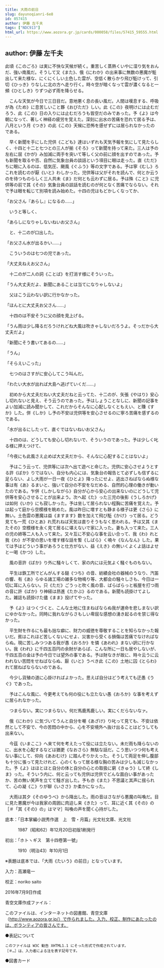 ```yaml
---
title: 大雨の前日
slug: dayunoqianri-6e8
id: 057415
author: 伊藤 左千夫
tags: ["NDC913"]
html_url: https://www.aozora.gr.jp/cards/000058/files/57415_59555.html
---
```


## author: 伊藤 左千夫

此頃《このごろ》は実に不快な天候が続く。重苦しく蒸熱くいやに湿り気をおんだ、強い南風だ。そうして又《また》、俄《にわか》の出来事に無数の悪魔が駈出して来た様な、にくにくしい土色した雲が、空低く散らかり飛び駈けって、引切《ひっき》りなしに北の方へ走り行く。時々空が暗くなって雲が濃くなると一頻《ひとしき》りずつ必ず雨を降らせる。

　こんな天気が今日で三日目だ。意地悪く息の長い風だ。人間は嘆息する、呼吸が為《ため》に息苦しいこと夥《おびただ》しい。此《この》夜明けには止むだろう、此《この》日の入りには止むだろうも皆空だのみであった。予《よ》は今朝になって、著しく神経の疲労を覚えた。深刻に出水の苦痛を恐れて居る予は、八月という月《つき》の此《この》天候に恐怖を感ぜずには居られなかったのである。

　早く新聞を手にした児供《こども》達はいずれも天気予報を気にして見たらしく、十四と十二と七つとの三人が揃《そろ》って新聞を持って来た。三人は予の左右に屈《かが》み加減に両手を突いて等しく父の前に顔を出すのであった。予も新聞を取るや否、自然に気象台員の談話という項目に眼は走った。直《ただ》ちに眼に入るのは、低気圧、颶風《ぐふう》等の文字である。予は寧《むし》ろこれを読むのが厭《いと》わしかった。児供等は父がそれを読んで、何とか云うのを待つものらしく三人共未《ま》だ何とも云わずに居る。予は殊《こと》に児供等の前で其《その》気象台員の談話を読むのが何となく苦痛でならない。それで予は眼を転じて別項を読み始めた。十四の児はもどかしくなってか、

「お父さん『あらし』になるの……」

　いうと等しく、

「あらしになりゃしないねいお父さん」

　と、十二のが口出した。

「お父さん水が出るかい……」

　こういうのは七つの児であった。

「大丈夫ねえお父さん」

　十二のが二人の詞《ことば》を打消す様にそういった。

「うん大丈夫だよ、新聞にあることは当てになりゃしないよ」

　父はこう云わない訳に行かなかった。

「ほんとに大丈夫お父さん……」

　十四のは不安そうに父の顔を見上げる。

「うん雨は少し降るだろうけれどね大風は吹きゃしないだろうよ。そっだから大丈夫だよ」

「新聞にそう書いてあるの……」

「うん」

「そらえいこった」

　七つのはさすがに安心してこう叫んだ。

「わたい大水が出れば大島へ逃げていくだ……」

　初めから大丈夫だねい大丈夫だねと云ってた、十二のが、矢張《やはり》安心し切れないと見え、そう云うのであった。予はしょうことなしに、新聞の記事をよい加減に読み聞かして、これだからそんなに心配しなくともえい、と賺《すか》した。併《しか》し予の不安は児供等を安心させるのに寧ろ苦痛を感ずるのである。

「水が出るにしたって、直ぐではないねいお父さん」

　十四のは、どうしても安心し切れないで、そういうのであった。予は少しく叱る様に押えつけて、

「今夜にも此風さえ止めば大丈夫だから、そんなに心配することはないよ」

　予はこう云って、児供等には次へ出て遊べと命じた。児供に安心させようとする許《ばか》りではない、自分も内心には、気象台の報告とて必ずしも信ずるに足らない、よし大雨が一日一夜《ひとよ》降ったにせよ、逃出さねばならぬ様な事は有《あ》るまいと、強いて自分の不安をなだめる、自然的心理の働きが動いたのである。乍併《しかしながら》自分が心から安心の出来ないのにどうして児供等を安心させることが出来よう。次へ起《た》った三児の後影《うしろかげ》は如何《いか》にも寂しかった。予は坐して居られない程胸に苦痛を覚えた。予は起って庭から空模様を眺めた。風は昨日に増すとも静まる様子は更《さら》に無い。土色雲の悪魔は益《ますます》数を加えて飛び駈《かけ》って居る。どう見ても一荒《ひとあ》れ荒れねば天気は直りそうもなく思われる。予は又其《またその》空模様を永く見て居るに堪えないで家に入った。妻も入って来た。三人の児の姉等二人も入って来た。又々互に不安心な事を云い合って、我《わ》れと我《わ》が不安の思いを増す様な話を暫《しばら》く喃々《なんなん》した。果ては予はどういう事があろうと仕方がない、益《えき》の無いくよくよ話はよせと一喝《かつ》した。

　風の音許《ばか》り外に騒々しくて、家の内には元気よく騒ぐものもない。

　平生は鉄工所でどんがんする鎚《つち》の音、紡績会社の器械のうなり、汽笛の響、有《あ》らゆる諸工場の雑多な物鳴り等、大都会の騒々しさも、今日は一切に耳に入らない。只《ただ》ごうっと吹く風の音、ばらばらっと板屋を打つ雨の音に許《ばか》り神経は昂進《たかぶ》るのである。新聞も読掛けてよした。雑誌も読掛けた儘《まま》投げてやった。

　予《よ》はつくづくと、こんな土地に住まねばならぬ我が運命を悲しまない訳にゆかなかった。同時に我れながらさもしい卑屈な感想の湧き起るのを禁じ得なかった。

　平生財を作るにも最も拙な癖に、財力の威徳を尊敬することを知らなかった報いだ。貧はこれほど苦しくないにせよ、災害から受くる損傷は苦痛でなければならぬ。現に苦しみつつある我が愚《おろか》を憐《あわれ》まない訳に行かない。我《われ》に千四五百円の余財があらば、こんな所に一日も居やしないが、千四五百の金は予の今日では望外の事である。予は財なきが故に、時々云うに云われない苦悶をせねばならぬ、厭《いと》うべき此《この》土地に囚《とらわ》れて居ねばならないのである。

　今少し貨殖の道に心掛ければよかった。思えば自分はどう考えても迂愚《うぐ》であった。

　予はこんな風に、今更考えても何の役にも立たない愚《おろか》な事を考えずに居られなかった。

　つまらない。実につまらない。何だ馬鹿馬鹿しい。実にくだらないなァ。

　俄《にわか》に気づいてうんと自分を嘲《あざけ》り叱って見ても、不安は依然として不安で、今の苦悶の中から、心を不安境外へ抜け出ることはどうしても出来ない。

　今茲《いまここ》へ来て何を考えたって役には立たない。未だ雨も降らないのに、出水を心配するなどは猶更《なおさら》無駄な話だ。こう思いつつ何も考えない事にして、仰向《あおむけ》に踏んぞりかえった。そうして両足を伸し腹部も十分に張って見たけれど、心のくもって居る様な胸の苦みは少しも減じなかった。予《よ》はほとほと自分の体と自分の心との取扱に窮《きゅう》して終《しま》った。そういう内に、何と云っても児供は児供でどんな面白い事があったか、苦の無い笑声を立てて騒ぎ出した。予も亦《また》不思議と其声に揺られて、心の凝《こ》りが聊《いささ》か柔かになった。

　大雨は其夕《そのゆうべ》から降出した。雨の音はさながら悪魔の叫喚だ。目に見た悪魔が今は我家の周囲に肉迫し来《きた》って、耳に近く其《その》の［＃「其《その》の」はママ］叫喚の声を聞く心持がした。













底本：「日本掌編小説秀作選　上　雪・月篇」光文社文庫、光文社

　　　1987（昭和62）年12月20日初版1刷発行

初出：「ホトヽギス　第十四卷第一號」

　　　1910（明治43）年10月1日

※表題は底本では、「大雨《たいう》の前日」となっています。

入力：高瀬竜一

校正：noriko saito

2016年7月9日作成

青空文庫作成ファイル：

このファイルは、インターネットの図書館、青空文庫（http://www.aozora.gr.jp/）で作られました。入力、校正、制作にあたったのは、ボランティアの皆さんです。











●表記について


	このファイルは W3C 勧告 XHTML1.1 にそった形式で作成されています。
	［＃…］は、入力者による注を表す記号です。







●図書カード